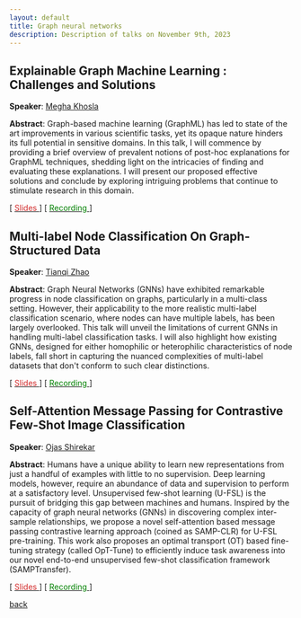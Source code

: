 ```yaml
---
layout: default
title: Graph neural networks
description: Description of talks on November 9th, 2023
---
```


## Explainable Graph Machine Learning : Challenges and Solutions

**Speaker**: [Megha Khosla](https://khosla.github.io/)

**Abstract**: Graph-based machine learning (GraphML) has led to state of the art  improvements in various scientific tasks, yet its opaque nature hinders its full potential in sensitive domains. In this talk, I will commence by providing a brief overview of prevalent notions of post-hoc explanations for GraphML techniques, shedding light on the intricacies of finding and evaluating these explanations. I will present our proposed effective solutions and conclude by exploring intriguing problems that continue to stimulate research in this domain.

[ [<span style="color:#D22B2B">Slides</span>
](https://surfdrive.surf.nl/files/index.php/s/LiEThOeFRiMwyrF) ] [ [<span style="color:green">Recording</span>
](https://www.youtube.com/watch?v=J5UDZ3Ln7ac&list=PLdzxeAZte_YvxvSCBiQyDdyO8muNHWnLr&index=6) ]



## Multi-label Node Classification On Graph-Structured Data


**Speaker**: [Tianqi Zhao](https://scholar.google.com/citations?user=g09j58gAAAAJ&hl=en)

**Abstract**: Graph Neural Networks (GNNs) have exhibited remarkable progress in node classification on graphs, particularly in a multi-class setting. However, their applicability to the more realistic multi-label classification scenario, where nodes can have multiple labels, has been largely overlooked. This talk will unveil the limitations of current GNNs in handling multi-label classification tasks. I will also highlight how existing GNNs, designed for either homophilic or heterophilic characteristics of node labels, fall short in capturing the nuanced complexities of multi-label datasets that don't conform to such clear distinctions.

[ [<span style="color:#D22B2B">Slides</span>
](https://surfdrive.surf.nl/files/index.php/s/LiEThOeFRiMwyrF) ] [ [<span style="color:green">Recording</span>
](https://www.youtube.com/watch?v=eGjqgAKEf1o&list=PLdzxeAZte_YvxvSCBiQyDdyO8muNHWnLr&index=8&ab_channel=Elvinisufi) ]



## Self-Attention Message Passing for Contrastive Few-Shot Image Classification


**Speaker**: [Ojas Shirekar](https://scholar.google.com/citations?user=faROrSgAAAAJ&hl=en)

**Abstract**: Humans have a unique ability to learn new representations from just a handful of examples with little to no supervision. Deep learning models, however, require an abundance of data and supervision to perform at a satisfactory level. Unsupervised few-shot learning (U-FSL) is the pursuit of bridging this gap between machines and humans. Inspired by the capacity of graph neural networks (GNNs) in discovering complex inter-sample relationships, we propose a novel self-attention based message passing contrastive learning approach (coined as SAMP-CLR) for U-FSL pre-training. This work also proposes an optimal transport (OT) based fine-tuning strategy (called OpT-Tune) to efficiently induce task awareness into our novel end-to-end unsupervised few-shot classification framework (SAMPTransfer).



[ [<span style="color:#D22B2B">Slides</span>
](https://surfdrive.surf.nl/files/index.php/s/LiEThOeFRiMwyrF) ] [ [<span style="color:green">Recording</span>
](https://www.youtube.com/watch?v=1RyKfa002z8&list=PLdzxeAZte_YvxvSCBiQyDdyO8muNHWnLr&index=6&ab_channel=Elvinisufi) ]





[back](../index.md#november-9th-2023-graph-neural-networks)
